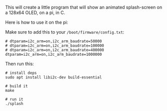 This will create a little program that will show an animated splash-screen on a 128x64 OLED, on a pi, in C.

Here is how to use it on the pi:

Make sure to add this to your `/boot/firmware/config.txt`:

```
# dtparam=i2c_arm=on,i2c_arm_baudrate=50000
# dtparam=i2c_arm=on,i2c_arm_baudrate=100000
# dtparam=i2c_arm=on,i2c_arm_baudrate=400000
dtparam=i2c_arm=on,i2c_arm_baudrate=1000000
```

Then run this:

```
# install deps
sudo apt install libi2c-dev build-essential

# build it
make

# run it
./splash
```
